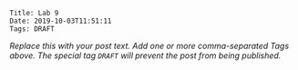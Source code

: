     Title: Lab 9
    Date: 2019-10-03T11:51:11
    Tags: DRAFT

_Replace this with your post text. Add one or more comma-separated
Tags above. The special tag `DRAFT` will prevent the post from being
published._

<!-- more -->

